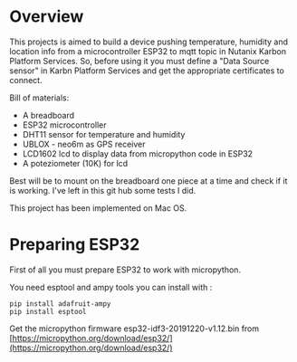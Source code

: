 # Overview

This projects is aimed to build a device pushing temperature, humidity and location info from a microcontroller ESP32 to mqtt topic in Nutanix Karbon Platform Services. So, before using it you must define a "Data Source sensor" in Karbn Platform Services and get the appropriate  certificates to connect.

Bill of materials:

* A breadboard
* ESP32 microcontroller
* DHT11 sensor for temperature and humidity
* UBLOX - neo6m as GPS receiver
* LCD1602 lcd to display data from micropython code in ESP32
* A poteziometer (10K) for lcd

Best will be to mount on the breadboard one piece at a time and check if it is working. I've left in this git hub some tests I did.

This project has been implemented on Mac OS. 

# Preparing ESP32

First of all you must prepare ESP32 to work with micropython.

You need esptool and ampy tools you can install with :

```
pip install adafruit-ampy
pip install esptool
```

Get the micropython firmware esp32-idf3-20191220-v1.12.bin from [https://micropython.org/download/esp32/](https://micropython.org/download/esp32/)
